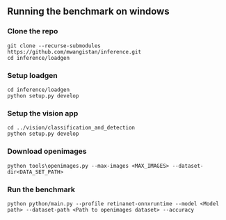 ## Running the benchmark on windows

### Clone the repo
```
git clone --recurse-submodules https://github.com/mwangistan/inference.git
cd inference/loadgen
```

### Setup loadgen
```
cd inference/loadgen
python setup.py develop
```

### Setup the vision app
```
cd ../vision/classification_and_detection
python setup.py develop
```
### Download openimages 
```
python tools\openimages.py --max-images <MAX_IMAGES> --dataset-dir<DATA_SET_PATH>
```

### Run the benchmark
```
python python/main.py --profile retinanet-onnxruntime --model <Model path> --dataset-path <Path to openimages dataset> --accuracy
```
